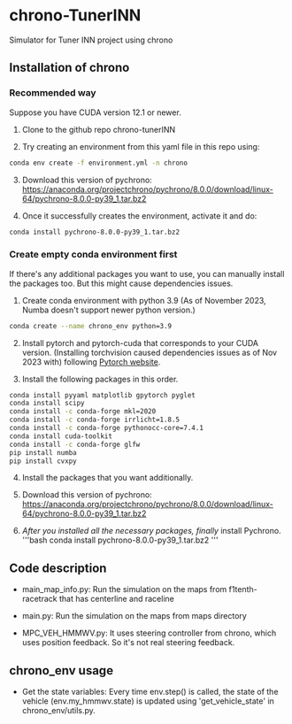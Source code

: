 # chrono-TunerINN
Simulator for Tuner INN project using chrono

## Installation of chrono

### Recommended way
Suppose you have CUDA version 12.1 or newer.
1. Clone to the github repo chrono-tunerINN

2. Try creating an environment from this yaml file in this repo using:
```bash
conda env create -f environment.yml -n chrono
```

3. Download this version of pychrono: https://anaconda.org/projectchrono/pychrono/8.0.0/download/linux-64/pychrono-8.0.0-py39_1.tar.bz2

4. Once it successfully creates the environment, activate it and do:
```bash
conda install pychrono-8.0.0-py39_1.tar.bz2
```

### Create empty conda environment first
If there's any additional packages you want to use, you can manually install the packages too.
But this might cause dependencies issues.

1. Create conda environment with python 3.9 (As of November 2023, Numba doesn't support newer python version.)
```bash
conda create --name chrono_env python=3.9
```

2. Install pytorch and pytorch-cuda that corresponds to your CUDA version. (Installing torchvision caused dependencies issues as of Nov 2023 with) following [Pytorch website](https://pytorch.org/get-started/locally/).

3. Install the following packages in this order.
```bash
conda install pyyaml matplotlib gpytorch pyglet
conda install scipy
conda install -c conda-forge mkl=2020
conda install -c conda-forge irrlicht=1.8.5
conda install -c conda-forge pythonocc-core=7.4.1
conda install cuda-toolkit
conda install -c conda-forge glfw
pip install numba
pip install cvxpy
```
4. Install the packages that you want additionally.

5. Download this version of pychrono: https://anaconda.org/projectchrono/pychrono/8.0.0/download/linux-64/pychrono-8.0.0-py39_1.tar.bz2

6. *After you installed all the necessary packages, finally* install Pychrono.
'''bash
conda install pychrono-8.0.0-py39_1.tar.bz2
'''

## Code description
* main_map_info.py: Run the simulation on the maps from f1tenth-racetrack that has centerline and raceline

* main.py: Run the simulation on the maps from maps directory

* MPC_VEH_HMMWV.py: It uses steering controller from chrono, which uses position feedback. So it's not real steering feedback.

## chrono_env usage

* Get the state variables: Every time env.step() is called, the state of the vehicle (env.my_hmmwv.state) is updated using 'get_vehicle_state' in chrono_env/utils.py. 


